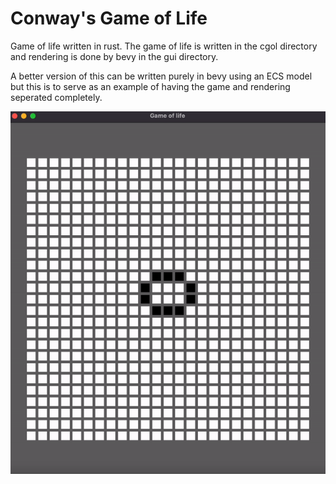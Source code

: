 # Conway's Game of Life

Game of life written in rust. The game of life is written in the cgol directory and rendering is done by bevy in the gui directory.

A better version of this can be written purely in bevy using an ECS model but this is to serve as an example of having the game and rendering seperated completely.

![cgolgif](./gameoflife.gif)
